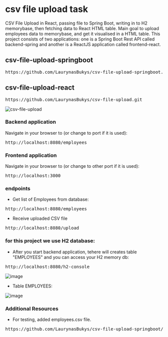 # csv file upload task

CSV File Upload in React, passing file to Spring Boot, writing in to H2 memorybase, then fetching data to React HTML table.
Main goal to upload employees data to memorybase, and get it visualised in a HTML table.
This project consists of two applications: one is a Spring Boot Rest API called  backend-spring and another is a ReactJS application called frontend-react. 

## csv-file-upload-springboot

<pre>https://github.com/LaurynasBukys/csv-file-upload-springboot.git</pre>

## csv-file-upload-react

<pre>https://github.com/LaurynasBukys/csv-file-upload.git</pre>

![csv-file-upload](https://user-images.githubusercontent.com/114922274/219022240-fe560891-d463-46d8-9329-3bacfc4f8a7c.png)

### Backend application

Navigate in your browser to (or change to port if it is used):
<pre>http://localhost:8080/employees</pre>

### Frontend application

Navigate in your browser to (or change to other port if it is used):
<pre>http://localhost:3000</pre>

### endpoints

- Get list of Employees from database:
<pre>http://localhost:8080/employees</pre>

- Receive uploaded CSV file
<pre>http://localhost:8080/upload</pre>

### for this project we use H2 database:

- After you start backend application, tehere will creates table "EMPLOYEES" and you can access your H2 memory db:

<pre>http://localhost:8080/h2-console</pre>

![image](https://user-images.githubusercontent.com/114922274/219024530-dbae0353-ec09-475d-960d-de1f841865f1.png)

- Table EMPLOYEES:

![image](https://user-images.githubusercontent.com/114922274/219024767-8588bb2b-29ea-4348-a17a-f11a5b94aa50.png)

### Additional Resources

- For testing, added employees.csv file.

<pre>https://github.com/LaurynasBukys/csv-file-upload-springboot/blob/18281ab95de44bacd2d52f5f05c67f5bc41adce5/CsvFileUpload/src/main/resources/employees.csv</pre>
